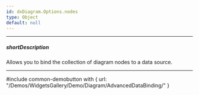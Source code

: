 ```yaml
---
id: dxDiagram.Options.nodes
type: Object
default: null
---
```

---
##### shortDescription
Allows you to bind the collection of diagram nodes to a data source.

---

#include common-demobutton with {
    url: "/Demos/WidgetsGallery/Demo/Diagram/AdvancedDataBinding/"
}